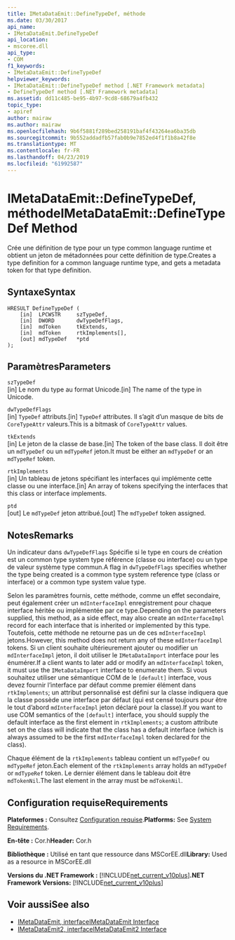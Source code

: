 ```yaml
---
title: IMetaDataEmit::DefineTypeDef, méthode
ms.date: 03/30/2017
api_name:
- IMetaDataEmit.DefineTypeDef
api_location:
- mscoree.dll
api_type:
- COM
f1_keywords:
- IMetaDataEmit::DefineTypeDef
helpviewer_keywords:
- IMetaDataEmit::DefineTypeDef method [.NET Framework metadata]
- DefineTypeDef method [.NET Framework metadata]
ms.assetid: dd11c485-be95-4b97-9cd8-68679a4fb432
topic_type:
- apiref
author: mairaw
ms.author: mairaw
ms.openlocfilehash: 9b6f5881f289bed258191baf4f43264ea6ba35db
ms.sourcegitcommit: 9b552addadfb57fab0b9e7852ed4f1f1b8a42f8e
ms.translationtype: MT
ms.contentlocale: fr-FR
ms.lasthandoff: 04/23/2019
ms.locfileid: "61992587"
---
```

# <a name="imetadataemitdefinetypedef-method"></a><span data-ttu-id="5888e-102">IMetaDataEmit::DefineTypeDef, méthode</span><span class="sxs-lookup"><span data-stu-id="5888e-102">IMetaDataEmit::DefineTypeDef Method</span></span>
<span data-ttu-id="5888e-103">Crée une définition de type pour un type common language runtime et obtient un jeton de métadonnées pour cette définition de type.</span><span class="sxs-lookup"><span data-stu-id="5888e-103">Creates a type definition for a common language runtime type, and gets a metadata token for that type definition.</span></span>  
  
## <a name="syntax"></a><span data-ttu-id="5888e-104">Syntaxe</span><span class="sxs-lookup"><span data-stu-id="5888e-104">Syntax</span></span>  
  
```  
HRESULT DefineTypeDef (   
    [in]  LPCWSTR     szTypeDef,   
    [in]  DWORD       dwTypeDefFlags,   
    [in]  mdToken     tkExtends,   
    [in]  mdToken     rtkImplements[],   
    [out] mdTypeDef   *ptd  
);  
```  
  
## <a name="parameters"></a><span data-ttu-id="5888e-105">Paramètres</span><span class="sxs-lookup"><span data-stu-id="5888e-105">Parameters</span></span>  
 `szTypeDef`  
 <span data-ttu-id="5888e-106">[in] Le nom du type au format Unicode.</span><span class="sxs-lookup"><span data-stu-id="5888e-106">[in] The name of the type in Unicode.</span></span>  
  
 `dwTypeDefFlags`  
 <span data-ttu-id="5888e-107">[in] `TypeDef` attributs.</span><span class="sxs-lookup"><span data-stu-id="5888e-107">[in] `TypeDef` attributes.</span></span> <span data-ttu-id="5888e-108">Il s’agit d’un masque de bits de `CoreTypeAttr` valeurs.</span><span class="sxs-lookup"><span data-stu-id="5888e-108">This is a bitmask of `CoreTypeAttr` values.</span></span>  
  
 `tkExtends`  
 <span data-ttu-id="5888e-109">[in] Le jeton de la classe de base.</span><span class="sxs-lookup"><span data-stu-id="5888e-109">[in] The token of the base class.</span></span> <span data-ttu-id="5888e-110">Il doit être un `mdTypeDef` ou un `mdTypeRef` jeton.</span><span class="sxs-lookup"><span data-stu-id="5888e-110">It must be either an `mdTypeDef` or an `mdTypeRef` token.</span></span>  
  
 `rtkImplements`  
 <span data-ttu-id="5888e-111">[in] Un tableau de jetons spécifiant les interfaces qui implémente cette classe ou une interface.</span><span class="sxs-lookup"><span data-stu-id="5888e-111">[in] An array of tokens specifying the interfaces that this class or interface implements.</span></span>  
  
 `ptd`  
 <span data-ttu-id="5888e-112">[out] Le `mdTypeDef` jeton attribué.</span><span class="sxs-lookup"><span data-stu-id="5888e-112">[out] The `mdTypeDef` token assigned.</span></span>  
  
## <a name="remarks"></a><span data-ttu-id="5888e-113">Notes</span><span class="sxs-lookup"><span data-stu-id="5888e-113">Remarks</span></span>  
 <span data-ttu-id="5888e-114">Un indicateur dans `dwTypeDefFlags` Spécifie si le type en cours de création est un common type system type référence (classe ou interface) ou un type de valeur système type commun.</span><span class="sxs-lookup"><span data-stu-id="5888e-114">A flag in `dwTypeDefFlags` specifies whether the type being created is a common type system reference type (class or interface) or a common type system value type.</span></span>  
  
 <span data-ttu-id="5888e-115">Selon les paramètres fournis, cette méthode, comme un effet secondaire, peut également créer un `mdInterfaceImpl` enregistrement pour chaque interface héritée ou implémentée par ce type.</span><span class="sxs-lookup"><span data-stu-id="5888e-115">Depending on the parameters supplied, this method, as a side effect, may also create an `mdInterfaceImpl` record for each interface that is inherited or implemented by this type.</span></span> <span data-ttu-id="5888e-116">Toutefois, cette méthode ne retourne pas un de ces `mdInterfaceImpl` jetons.</span><span class="sxs-lookup"><span data-stu-id="5888e-116">However, this method does not return any of these `mdInterfaceImpl` tokens.</span></span> <span data-ttu-id="5888e-117">Si un client souhaite ultérieurement ajouter ou modifier un `mdInterfaceImpl` jeton, il doit utiliser le `IMetaDataImport` interface pour les énumérer.</span><span class="sxs-lookup"><span data-stu-id="5888e-117">If a client wants to later add or modify an `mdInterfaceImpl` token, it must use the `IMetaDataImport` interface to enumerate them.</span></span> <span data-ttu-id="5888e-118">Si vous souhaitez utiliser une sémantique COM de le `[default]` interface, vous devez fournir l’interface par défaut comme premier élément dans `rtkImplements`; un attribut personnalisé est défini sur la classe indiquera que la classe possède une interface par défaut (qui est censé toujours pour être le tout d’abord `mdInterfaceImpl` jeton déclaré pour la classe).</span><span class="sxs-lookup"><span data-stu-id="5888e-118">If you want to use COM semantics of the `[default]` interface, you should supply the default interface as the first element in `rtkImplements`; a custom attribute set on the class will indicate that the class has a default interface (which is always assumed to be the first `mdInterfaceImpl` token declared for the class).</span></span>  
  
 <span data-ttu-id="5888e-119">Chaque élément de la `rtkImplements` tableau contient un `mdTypeDef` ou `mdTypeRef` jeton.</span><span class="sxs-lookup"><span data-stu-id="5888e-119">Each element of the `rtkImplements` array holds an `mdTypeDef` or `mdTypeRef` token.</span></span> <span data-ttu-id="5888e-120">Le dernier élément dans le tableau doit être `mdTokenNil`.</span><span class="sxs-lookup"><span data-stu-id="5888e-120">The last element in the array must be `mdTokenNil`.</span></span>  
  
## <a name="requirements"></a><span data-ttu-id="5888e-121">Configuration requise</span><span class="sxs-lookup"><span data-stu-id="5888e-121">Requirements</span></span>  
 <span data-ttu-id="5888e-122">**Plateformes :** Consultez [Configuration requise](../../../../docs/framework/get-started/system-requirements.md).</span><span class="sxs-lookup"><span data-stu-id="5888e-122">**Platforms:** See [System Requirements](../../../../docs/framework/get-started/system-requirements.md).</span></span>  
  
 <span data-ttu-id="5888e-123">**En-tête :** Cor.h</span><span class="sxs-lookup"><span data-stu-id="5888e-123">**Header:** Cor.h</span></span>  
  
 <span data-ttu-id="5888e-124">**Bibliothèque :** Utilisé en tant que ressource dans MSCorEE.dll</span><span class="sxs-lookup"><span data-stu-id="5888e-124">**Library:** Used as a resource in MSCorEE.dll</span></span>  
  
 <span data-ttu-id="5888e-125">**Versions du .NET Framework :** [!INCLUDE[net_current_v10plus](../../../../includes/net-current-v10plus-md.md)]</span><span class="sxs-lookup"><span data-stu-id="5888e-125">**.NET Framework Versions:** [!INCLUDE[net_current_v10plus](../../../../includes/net-current-v10plus-md.md)]</span></span>  
  
## <a name="see-also"></a><span data-ttu-id="5888e-126">Voir aussi</span><span class="sxs-lookup"><span data-stu-id="5888e-126">See also</span></span>

- [<span data-ttu-id="5888e-127">IMetaDataEmit, interface</span><span class="sxs-lookup"><span data-stu-id="5888e-127">IMetaDataEmit Interface</span></span>](../../../../docs/framework/unmanaged-api/metadata/imetadataemit-interface.md)
- [<span data-ttu-id="5888e-128">IMetaDataEmit2, interface</span><span class="sxs-lookup"><span data-stu-id="5888e-128">IMetaDataEmit2 Interface</span></span>](../../../../docs/framework/unmanaged-api/metadata/imetadataemit2-interface.md)
